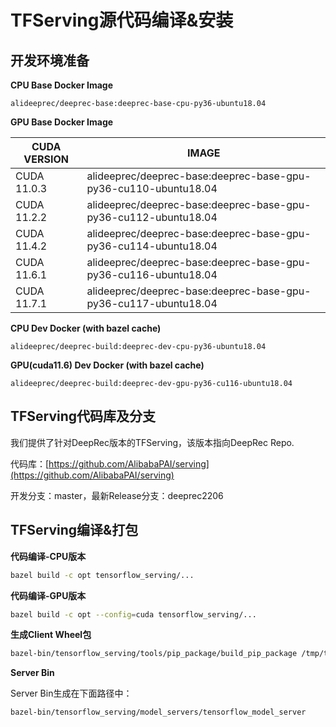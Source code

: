 # TFServing源代码编译&安装

## 开发环境准备

**CPU Base Docker Image**

```
alideeprec/deeprec-base:deeprec-base-cpu-py36-ubuntu18.04
```

**GPU Base Docker Image**

| CUDA VERSION |                           IMAGE                                 |
| ------------ | --------------------------------------------------------------- |
| CUDA 11.0.3  | alideeprec/deeprec-base:deeprec-base-gpu-py36-cu110-ubuntu18.04 |
| CUDA 11.2.2  | alideeprec/deeprec-base:deeprec-base-gpu-py36-cu112-ubuntu18.04 |
| CUDA 11.4.2  | alideeprec/deeprec-base:deeprec-base-gpu-py36-cu114-ubuntu18.04 |
| CUDA 11.6.1  | alideeprec/deeprec-base:deeprec-base-gpu-py36-cu116-ubuntu18.04 |
| CUDA 11.7.1  | alideeprec/deeprec-base:deeprec-base-gpu-py36-cu117-ubuntu18.04 |

**CPU Dev Docker (with bazel cache)**

```
alideeprec/deeprec-build:deeprec-dev-cpu-py36-ubuntu18.04
```

**GPU(cuda11.6) Dev Docker (with bazel cache)**

```
alideeprec/deeprec-build:deeprec-dev-gpu-py36-cu116-ubuntu18.04
```

## TFServing代码库及分支

我们提供了针对DeepRec版本的TFServing，该版本指向DeepRec Repo.

代码库：[https://github.com/AlibabaPAI/serving](https://github.com/AlibabaPAI/serving)

开发分支：master，最新Release分支：deeprec2206

## TFServing编译&打包

**代码编译-CPU版本**

```bash
bazel build -c opt tensorflow_serving/...
```

**代码编译-GPU版本**

```bash
bazel build -c opt --config=cuda tensorflow_serving/...
```

**生成Client Wheel包**

```bash
bazel-bin/tensorflow_serving/tools/pip_package/build_pip_package /tmp/tf_serving_client_whl
```

**Server Bin**

Server Bin生成在下面路径中：
```bash
bazel-bin/tensorflow_serving/model_servers/tensorflow_model_server
```
